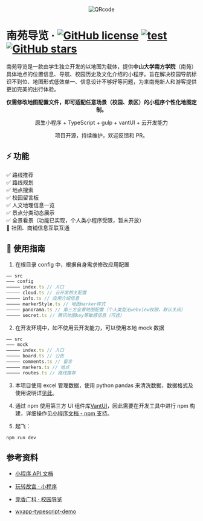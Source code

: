 <div align=center>

![QRcode](https://656e-enanyuan-6db383-1257936504.tcb.qcloud.la/showcase/QRcode.jpg?sign=2f3aa5f8f9a8edc282ff67a20fb6deae&t=1566624511)

</div>

# 南苑导览 · [![GitHub license](https://img.shields.io/github/license/observer-l/NFU-Guide-Map)](https://github.com/Observer-L/NFU-Guide-Map/blob/master/LICENSE) [![test](https://img.shields.io/badge/platform-微信小程序-green)]() [![GitHub stars](https://img.shields.io/github/stars/observer-l/NFU-Guide-Map)](https://github.com/observer-l/NFU-Guide-Map/stargazers)

南苑导览是一款由学生独立开发的以地图为载体，提供**中山大学南方学院**（南苑）具体地点的位置信息、导航、校园历史及文化介绍的小程序。旨在解决校园导航标识不到位、地图形式低效单一、信息设计不够好等问题，为来南苑新人和游客提供更加完美的出行体验。

<div align=center>

**仅需修改地图配置文件，即可适配任意场景（校园、景区）的小程序个性化地图定制。**

原生小程序 + TypeScript + gulp + vantUI + 云开发能力

项目开源，持续维护，欢迎反馈和 PR。

</div>

## ⚡️ 功能

✅ 路线推荐  
✅ 路线规划  
✅ 地点搜索  
✅ 校园留言板  
✅ 人文地理信息一览  
✅ 景点分类动态展示  
✅ 全景看景（功能已实现，个人类小程序受限，暂未开放）  
🔲 社团、商铺信息互联互通

## 📝 使用指南

1. 在根目录 config 中，根据自身需求修改应用配置

```javascript
—— src
——— config
————— index.ts // 入口
————— cloud.ts // 云开发相关配置
————— info.ts // 应用介绍信息
————— markerStyle.ts // 地图marker样式
————— panorama.ts // 第三方全景地图配置（个人类型无webview权限，默认关闭）
————— secret.ts // 腾讯地图key等敏感信息（可选）
```

2. 在开发环境中，如不使用云开发能力，可以使用本地 mock 数据

```javascript
—— src
——— mock
————— index.ts // 入口
————— board.ts // 公告
————— comments.ts // 留言
————— markers.ts // 地点
————— routes.ts // 路线推荐
```

3. 本项目使用 excel 管理数据，使用 python pandas 来清洗数据，数据格式及使用说明详[见此]('./example')。

4. 通过 npm 使用第三方 UI 组件库[VantUI](https://youzan.github.io/vant-weapp/#/intro)，因此需要在开发工具中进行 npm 构建，详细操作见[小程序文档 - npm 支持](https://developers.weixin.qq.com/miniprogram/dev/devtools/npm.html)。

5. 起飞：

```
npm run dev
```

## 参考资料

- [小程序 API 文档](https://tencent.github.io/wepy/)

- [玩转故宫 · 小程序](https://img.91ud.com/FgTgB47bc6dmAACekIjFxLO342mW/256)

- [莞香广科 · 校园导览](https://github.com/gxgk/school-map)

- [wxapp-typescript-demo](https://github.com/godbasin/wxapp-typescript-demo)
